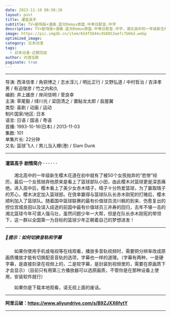 ```yaml
---
date: 2023-11-10 08:50:10
layout: post
title: 灌篮高手
subtitle: TV+剧场版+漫画.蓝光Remux原盘.中粤日配音.中字
description: TV+剧场版+漫画.蓝光Remux原盘.中粤日配音.中字。湘北高中的一年级新生樱木花道在初中就有了被50个女孩抛弃的“悲惨”经历。进入高中后，樱木看上了美少女赤木晴子，晴子十分热爱篮球，为了赢取晴子的芳心，樱木决定加入篮球部...
image: https://pic.imgdb.cn/item/654f5844c458853aefc7b66d.webp
optimized_image: 
category: 日本动漫
tags:
  - 日本动漫-近期完结
author: 对酒当歌
paginate: true
---
```


---

导演: 西泽信孝 / 角铜博之 / 志水淳儿 / 明比正行 / 又野弘道 / 中村哲治 / 吉泽孝男 / 有迫俊彦 / 竹之内和久  
编剧: 井上雄彦 / 岸间信明 / 菅良幸  
主演: 草尾毅 / 绿川光 / 梁田清之 / 置鲇龙太郎 / 盐屋翼  
类型: 喜剧 / 动画 / 运动  
制片国家/地区: 日本  
语言: 日语 / 国语 / 粤语  
首播: 1993-10-16(日本) / 2013-11-03  
集数: 101  
单集片长: 22分钟  
又名: 篮球飞人 / 男儿当入樽(港) / Slam Dunk  

---

#### 灌篮高手 剧情简介 · · · · · ·

　　湘北高中的一年级新生樱木花道在初中就有了被50个女孩抛弃的“悲惨”经历，最后一个女孩抛弃他原来是看上了篮球部队小田，由此樱木对篮球更是深恶痛绝。进入高中后，樱木看上了美少女赤木晴子，晴子十分热爱篮球，为了赢取晴子的芳心，樱木决定加入篮球部。在侥幸赢得与篮球队队长赤木刚宪的打赌后，樱木顺利加入了篮球队。随着国中篮球联赛的最有价值球员流川枫的到来、伤愈复出的控位宫城良田以及误入歧途的前国中最有价值球员三井寿的回归，去年不堪一击的湘北篮球今年可谓人强马壮，虽然问题少年一大帮，但是在队长赤木刚宪的带领下，这一群以全国第一为目标的篮球少年正朝着自己的梦想进发！  

---

##### 🔔提示：如何切换音轨和字幕

　　如果你使用手机或电视等在线观看，播放多音轨视频时，需要把分辨率改成原画质播放才能有切换配音音轨的选项，字幕也一样的道理。（字幕有两种，一是硬字幕，是直接刻录在视频上的，二是软字幕，是封装到视频里的，需要在原画质下才会显示）（目前只有用第三方播放器可以选原画质，不管你是在那种设备上使用，安装软件就行）

　　如果你是下载本地观看，请无视上面的废话。

---

**阿里云破：<https://www.aliyundrive.com/s/B9ZJXX6fytY>**

---
